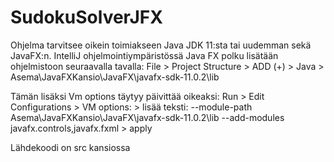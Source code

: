 # SudokuSolverJFX
Ohjelma tarvitsee oikein toimiakseen Java JDK 11:sta tai uudemman sekä JavaFX:n.
IntelliJ ohjelmointiympäristössä Java FX polku lisätään ohjelmistoon seuraavalla tavalla:
File > Project Structure > ADD (+) > Java > Asema\JavaFXKansio\JavaFX\javafx-sdk-11.0.2\lib

Tämän lisäksi Vm options täytyy päivittää oikeaksi:
Run > Edit Configurations > VM options: > lisää teksti: --module-path Asema\JavaFXKansio\JavaFX\javafx-sdk-11.0.2\lib --add-modules javafx.controls,javafx.fxml > apply

Lähdekoodi on src kansiossa
